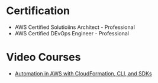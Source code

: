 # Certification

* AWS Certified Solutioiins Architect - Professional
* AWS Certified DEvOps Engineer - Professional

# Video Courses

* [Automation in AWS with CloudFormation, CLI, and SDKs](https://learning.oreilly.com/videos/automation-in-aws/9780134818313/9780134818313-AWLO_01_01_02/)
